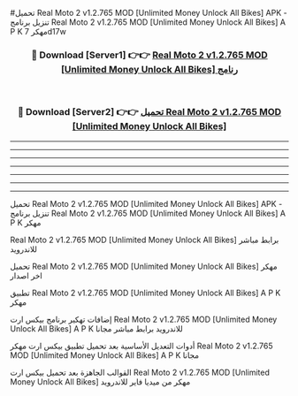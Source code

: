 #تحميل Real Moto 2 v1.2.765 MOD [Unlimited Money Unlock All Bikes]  APK - تنزيل برنامج Real Moto 2 v1.2.765 MOD [Unlimited Money Unlock All Bikes]  A P K مهكر 7d17w 



<div align="center">
<h3>🔴 Download [Server1] 👉👉 <a href="https://apkdownload10.web.app/?title=Real Moto 2 v1.2.765 MOD [Unlimited Money Unlock All Bikes] ">Real Moto 2 v1.2.765 MOD [Unlimited Money Unlock All Bikes]  رنامج</a></h3><br>

<h3>🔴 Download [Server2] 👉👉 <a href="https://apkdownload10.web.app/?title=Real Moto 2 v1.2.765 MOD [Unlimited Money Unlock All Bikes] ">تحميل Real Moto 2 v1.2.765 MOD [Unlimited Money Unlock All Bikes]  </a></h3>
</div>


----------------------------------------------------------

----------------------------------------------------------

----------------------------------------------------------

----------------------------------------------------------

----------------------------------------------------------

----------------------------------------------------------

----------------------------------------------------------

تحميل Real Moto 2 v1.2.765 MOD [Unlimited Money Unlock All Bikes]  APK - تنزيل برنامج Real Moto 2 v1.2.765 MOD [Unlimited Money Unlock All Bikes]  A P K مهكر

Real Moto 2 v1.2.765 MOD [Unlimited Money Unlock All Bikes]  برابط مباشر للاندرويد

تحميل Real Moto 2 v1.2.765 MOD [Unlimited Money Unlock All Bikes]  مهكر اخر اصدار

تطبيق Real Moto 2 v1.2.765 MOD [Unlimited Money Unlock All Bikes]  A P K مهكر

إضافات تهكير برنامج بيكس ارت Real Moto 2 v1.2.765 MOD [Unlimited Money Unlock All Bikes]  A P K للاندرويد برابط مباشر مجانا

أدوات التعديل الأساسية بعد تحميل تطبيق بيكس ارت مهكر Real Moto 2 v1.2.765 MOD [Unlimited Money Unlock All Bikes]  A P K مجانا

القوالب الجاهزة بعد تحميل بيكس ارت Real Moto 2 v1.2.765 MOD [Unlimited Money Unlock All Bikes]  مهكر من ميديا فاير للاندرويد


